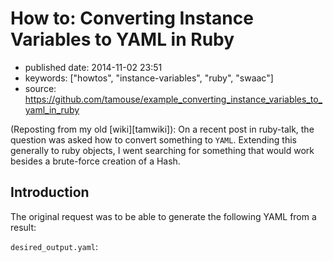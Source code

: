 # How to: Converting Instance Variables to YAML in Ruby

- published date: 2014-11-02 23:51
- keywords: ["howtos", "instance-variables", "ruby", "swaac"]
- source: https://github.com/tamouse/example_converting_instance_variables_to_yaml_in_ruby


(Reposting from my old [wiki][tamwiki]):
On a recent post in ruby-talk, the question was asked how to convert something to `YAML`. Extending this generally to ruby objects, I went searching for something that would work besides a brute-force creation of a Hash.

## Introduction

The original request was to be able to generate the following YAML from a result:

`desired_output.yaml`:

``` yaml
